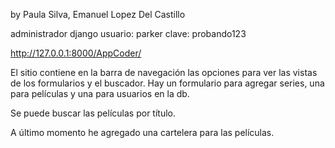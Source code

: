 by Paula Silva, Emanuel Lopez Del Castillo

administrador django
usuario: parker
clave: probando123

http://127.0.0.1:8000/AppCoder/

El sitio contiene en la barra de navegación las opciones para ver las vistas de los formularios y el buscador.
Hay un formulario para agregar series, una para películas y una para usuarios en la db.

Se puede buscar las películas por título.

A último momento he agregado una cartelera para las películas.